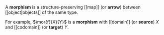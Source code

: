 A **morphism** is a structure-preserving [[map]] (or **arrow**) between [[object|objects]] of the same type.

For example, $\mor{f}{X}{Y}$ is a **morphism** with [[domain]] (or **source**) $X$ and [[codomain]] (or **target**) $Y$.
